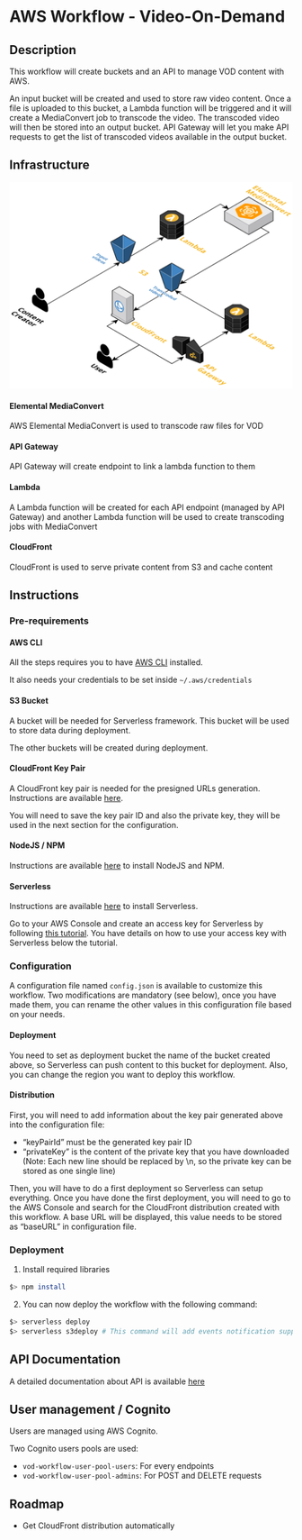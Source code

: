 # AWS Workflow - Video-On-Demand

## Description

This workflow will create buckets and an API to manage VOD content with AWS.

An input bucket will be created and used to store raw video content.
Once a file is uploaded to this bucket, a Lambda function will be triggered and it will create a MediaConvert job to transcode the video.
The transcoded video will then be stored into an output bucket.
API Gateway will let you make API requests to get the list of transcoded videos available in the output bucket.

## Infrastructure

![Infrastructure schema](.documentation/infrastructure.png)

#### Elemental MediaConvert

AWS Elemental MediaConvert is used to transcode raw files for VOD

#### API Gateway

API Gateway will create endpoint to link a lambda function to them

#### Lambda

A Lambda function will be created for each API endpoint (managed by API Gateway) and another Lambda function will be used to create transcoding jobs with MediaConvert

#### CloudFront

CloudFront is used to serve private content from S3 and cache content

## Instructions

### Pre-requirements

#### AWS CLI

All the steps requires you to have [AWS CLI](https://docs.aws.amazon.com/cli/latest/userguide/cli-chap-install.html) installed.

It also needs your credentials to be set inside `~/.aws/credentials`

#### S3 Bucket

A bucket will be needed for Serverless framework. This bucket will be used to store data during deployment.

The other buckets will be created during deployment.

#### CloudFront Key Pair

A CloudFront key pair is needed for the presigned URLs generation. Instructions are available [here](https://docs.aws.amazon.com/AmazonCloudFront/latest/DeveloperGuide/private-content-trusted-signers.html#private-content-creating-cloudfront-key-pairs).

You will need to save the key pair ID and also the private key, they will be used in the next section for the configuration.

#### NodeJS / NPM

Instructions are available [here](https://nodejs.org/en/) to install NodeJS and NPM.

#### Serverless

Instructions are available [here](https://serverless.com/framework/docs/getting-started/) to install Serverless.

Go to your AWS Console and create an access key for Serverless by following [this tutorial](https://serverless.com/framework/docs/providers/aws/guide/credentials#creating-aws-access-keys). You have details on how to use your access key with Serverless below the tutorial.

### Configuration

A configuration file named `config.json` is available to customize this workflow. Two modifications are mandatory (see below), once you have made them, you can rename the other values in this configuration file based on your needs.

#### Deployment

You need to set as deployment bucket the name of the bucket created above, so Serverless can push content to this bucket for deployment. Also, you can change the region you want to deploy this workflow.

#### Distribution

First, you will need to add information about the key pair generated above into the configuration file:
- “keyPairId” must be the generated key pair ID
- “privateKey” is the content of the private key that you have downloaded (Note: Each new line should be replaced by \n, so the private key can be stored as one single line)

Then, you will have to do a first deployment so Serverless can setup everything. Once you have done the first deployment, you will need to go to the AWS Console and search for the CloudFront distribution created with this workflow. A base URL will be displayed, this value needs to be stored as “baseURL” in configuration file.

### Deployment

1. Install required libraries
````sh
$> npm install
````

2. You can now deploy the workflow with the following command:

````sh
$> serverless deploy
$> serverless s3deploy # This command will add events notification support to trigger Lambda for transcoding
````

## API Documentation

A detailed documentation about API is available [here](.documentation/API.md)

## User management / Cognito

Users are managed using AWS Cognito.

Two Cognito users pools are used:
- `vod-workflow-user-pool-users`: For every endpoints
- `vod-workflow-user-pool-admins`: For POST and DELETE requests

## Roadmap

- Get CloudFront distribution automatically
